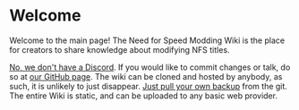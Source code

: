 # Welcome
Welcome to the main page! The Need for Speed Modding Wiki is the place for creators to share knowledge about modifying NFS titles.

[No, we don't have a Discord](http://andrewph.org/discord-sucks-for-information-sharing). If you would like to commit changes or talk, do so at [our GitHub page](https://github.com/Fierelier/nfs-modding-wiki). The wiki can be cloned and hosted by anybody, as such, it is unlikely to just disappear. [Just pull your own backup](../Making%20a%20backup%20of%20the%20wiki/) from the git. The entire Wiki is static, and can be uploaded to any basic web provider.

